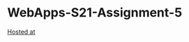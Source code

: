 # WebApps-S21-Assignment-5
[Hosted at](https://44-563-web-apps-s21.github.io/webapps-s21-assignment-5-sarvepallibalu04/plants.html)